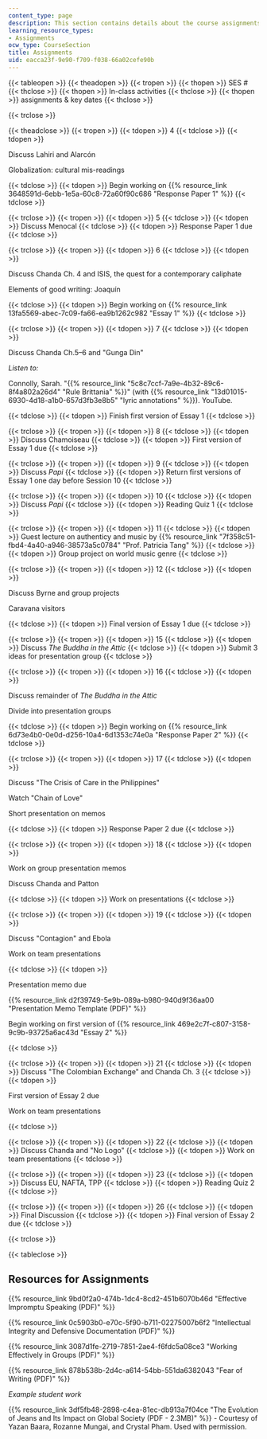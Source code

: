 ```yaml
---
content_type: page
description: This section contains details about the course assignments and due dates.
learning_resource_types:
- Assignments
ocw_type: CourseSection
title: Assignments
uid: eacca23f-9e90-f709-f038-66a02cefe90b
---
```


{{< tableopen >}}
{{< theadopen >}}
{{< tropen >}}
{{< thopen >}}
SES #
{{< thclose >}}
{{< thopen >}}
In-class activities
{{< thclose >}}
{{< thopen >}}
assignments & key dates
{{< thclose >}}

{{< trclose >}}

{{< theadclose >}}
{{< tropen >}}
{{< tdopen >}}
4
{{< tdclose >}}
{{< tdopen >}}


Discuss Lahiri and Alarcón

Globalization: cultural mis-readings


{{< tdclose >}}
{{< tdopen >}}
Begin working on {{% resource_link 3648591d-6ebb-1e5a-60c8-72a60f90c686 "Response Paper 1" %}}
{{< tdclose >}}

{{< trclose >}}
{{< tropen >}}
{{< tdopen >}}
5
{{< tdclose >}}
{{< tdopen >}}
Discuss Menocal
{{< tdclose >}}
{{< tdopen >}}
Response Paper 1 due
{{< tdclose >}}

{{< trclose >}}
{{< tropen >}}
{{< tdopen >}}
6
{{< tdclose >}}
{{< tdopen >}}


Discuss Chanda Ch. 4 and ISIS, the quest for a contemporary caliphate

Elements of good writing: Joaquín


{{< tdclose >}}
{{< tdopen >}}
Begin working on {{% resource_link 13fa5569-abec-7c09-fa66-ea9b1262c982 "Essay 1" %}}
{{< tdclose >}}

{{< trclose >}}
{{< tropen >}}
{{< tdopen >}}
7
{{< tdclose >}}
{{< tdopen >}}


Discuss Chanda Ch.5–6 and "Gunga Din"

_Listen to:_

Connolly, Sarah. "{{% resource_link "5c8c7ccf-7a9e-4b32-89c6-8f4a802a26d4" "Rule Brittania" %}}" (with {{% resource_link "13d01015-6930-4d18-a1b0-657d3fb3e8b5" "lyric annotations" %}}). YouTube.


{{< tdclose >}}
{{< tdopen >}}
Finish first version of Essay 1
{{< tdclose >}}

{{< trclose >}}
{{< tropen >}}
{{< tdopen >}}
8
{{< tdclose >}}
{{< tdopen >}}
Discuss Chamoiseau
{{< tdclose >}}
{{< tdopen >}}
First version of Essay 1 due
{{< tdclose >}}

{{< trclose >}}
{{< tropen >}}
{{< tdopen >}}
9
{{< tdclose >}}
{{< tdopen >}}
Discuss _Papi_
{{< tdclose >}}
{{< tdopen >}}
Return first versions of Essay 1 one day before Session 10
{{< tdclose >}}

{{< trclose >}}
{{< tropen >}}
{{< tdopen >}}
10
{{< tdclose >}}
{{< tdopen >}}
Discuss _Papi_
{{< tdclose >}}
{{< tdopen >}}
Reading Quiz 1
{{< tdclose >}}

{{< trclose >}}
{{< tropen >}}
{{< tdopen >}}
11
{{< tdclose >}}
{{< tdopen >}}
Guest lecture on authenticy and music by {{% resource_link "7f358c51-fbd4-4a40-a946-38573a5c0784" "Prof. Patricia Tang" %}}
{{< tdclose >}}
{{< tdopen >}}
Group project on world music genre
{{< tdclose >}}

{{< trclose >}}
{{< tropen >}}
{{< tdopen >}}
12
{{< tdclose >}}
{{< tdopen >}}


Discuss Byrne and group projects

Caravana visitors


{{< tdclose >}}
{{< tdopen >}}
Final version of Essay 1 due
{{< tdclose >}}

{{< trclose >}}
{{< tropen >}}
{{< tdopen >}}
15
{{< tdclose >}}
{{< tdopen >}}
Discuss _The Buddha in the Attic_
{{< tdclose >}}
{{< tdopen >}}
Submit 3 ideas for presentation group
{{< tdclose >}}

{{< trclose >}}
{{< tropen >}}
{{< tdopen >}}
16
{{< tdclose >}}
{{< tdopen >}}


Discuss remainder of _The Buddha in the Attic_

Divide into presentation groups


{{< tdclose >}}
{{< tdopen >}}
Begin working on {{% resource_link 6d73e4b0-0e0d-d256-10a4-6d1353c74e0a "Response Paper 2" %}}
{{< tdclose >}}

{{< trclose >}}
{{< tropen >}}
{{< tdopen >}}
17
{{< tdclose >}}
{{< tdopen >}}


Discuss "The Crisis of Care in the Philippines"

Watch "Chain of Love"

Short presentation on memos


{{< tdclose >}}
{{< tdopen >}}
Response Paper 2 due
{{< tdclose >}}

{{< trclose >}}
{{< tropen >}}
{{< tdopen >}}
18
{{< tdclose >}}
{{< tdopen >}}


Work on group presentation memos

Discuss Chanda and Patton


{{< tdclose >}}
{{< tdopen >}}
Work on presentations
{{< tdclose >}}

{{< trclose >}}
{{< tropen >}}
{{< tdopen >}}
19
{{< tdclose >}}
{{< tdopen >}}


Discuss "Contagion" and Ebola

Work on team presentations


{{< tdclose >}}
{{< tdopen >}}


Presentation memo due

{{% resource_link d2f39749-5e9b-089a-b980-940d9f36aa00 "Presentation Memo Template (PDF)" %}}

Begin working on first version of {{% resource_link 469e2c7f-c807-3158-9c9b-93725a6ac43d "Essay 2" %}}


{{< tdclose >}}

{{< trclose >}}
{{< tropen >}}
{{< tdopen >}}
21
{{< tdclose >}}
{{< tdopen >}}
Discuss "The Colombian Exchange" and Chanda Ch. 3
{{< tdclose >}}
{{< tdopen >}}


First version of Essay 2 due

Work on team presentations


{{< tdclose >}}

{{< trclose >}}
{{< tropen >}}
{{< tdopen >}}
22
{{< tdclose >}}
{{< tdopen >}}
Discuss Chanda and "No Logo"
{{< tdclose >}}
{{< tdopen >}}
Work on team presentations
{{< tdclose >}}

{{< trclose >}}
{{< tropen >}}
{{< tdopen >}}
23
{{< tdclose >}}
{{< tdopen >}}
Discuss EU, NAFTA, TPP
{{< tdclose >}}
{{< tdopen >}}
Reading Quiz 2
{{< tdclose >}}

{{< trclose >}}
{{< tropen >}}
{{< tdopen >}}
26
{{< tdclose >}}
{{< tdopen >}}
Final Discussion
{{< tdclose >}}
{{< tdopen >}}
Final version of Essay 2 due
{{< tdclose >}}

{{< trclose >}}

{{< tableclose >}}

Resources for Assignments
-------------------------

{{% resource_link 9bd0f2a0-474b-1dc4-8cd2-451b6070b46d "Effective Impromptu Speaking (PDF)" %}}

{{% resource_link 0c5903b0-e70c-5f90-b711-02275007b6f2 "Intellectual Integrity and Defensive Documentation (PDF)" %}}

{{% resource_link 3087d1fe-2719-7851-2ae4-f6fdc5a08ce3 "Working Effectively in Groups (PDF)" %}}

{{% resource_link 878b538b-2d4c-a614-54bb-551da6382043 "Fear of Writing (PDF)" %}}

_Example student work_

{{% resource_link 3df5fb48-2898-c4ea-81ec-db913a7f04ce "The Evolution of Jeans and Its Impact on Global Society (PDF - 2.3MB)" %}} - Courtesy of Yazan Baara, Rozanne Mungai, and Crystal Pham. Used with permission.
